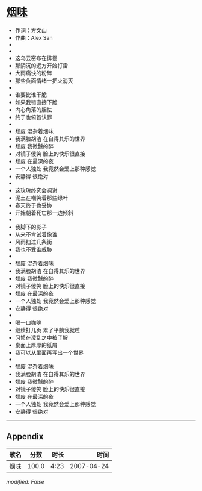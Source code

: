 # [烟味](https://music.163.com/song?id=65525)

* 作词：方文山
* 作曲：Alex San
*
*
* 这乌云密布在徘徊
* 那阴沉的远方开始打雷
* 大雨痛快的粉碎
* 那些负面情绪一把火消灭
* 
* 谁要比谁干脆
* 如果我错直接下跪
* 内心角落的胆怯
* 终于也俯首认罪
* 
* 颓废 混杂着烟味
* 我满脸胡渣 在自得其乐的世界
* 颓废 我微醺的醉
* 对镜子傻笑 脸上的快乐很直接
* 颓废 在最深的夜
* 一个人独处 我竟然会爱上那种感觉
* 安静得 很绝对
* 
* 这玫瑰终究会凋谢
* 泥土在嘲笑着那些绿叶
* 春天终于也妥协
* 开始朝着死亡那一边倾斜
* 
* 我脚下的影子
* 从来不肯试着像谁
* 风雨扫过几条街
* 我也不受谁威胁
* 
* 颓废 混杂着烟味
* 我满脸胡渣 在自得其乐的世界
* 颓废 我微醺的醉
* 对镜子傻笑 脸上的快乐很直接
* 颓废 在最深的夜
* 一个人独处 我竟然会爱上那种感觉
* 安静得 很绝对
* 
* 喝一口咖啡
* 继续打几页 累了平躺我就睡
* 习惯在凌乱之中被了解
* 桌面上厚厚的纸屑
* 我可以从里面再写出一个世界
* 
* 颓废 混杂着烟味
* 我满脸胡渣 在自得其乐的世界
* 颓废 我微醺的醉
* 对镜子傻笑 脸上的快乐很直接
* 颓废 在最深的夜
* 一个人独处 我竟然会爱上那种感觉
* 安静得 很绝对


---

## Appendix

|歌名|分数|时长|时间|
|:---|:---:|---:|---:|
|烟味|100.0|4:23|2007-04-24

*modified: False*